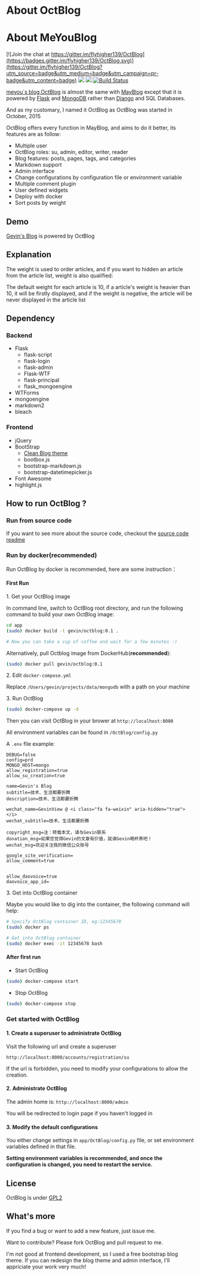 # About OctBlog
# About MeYouBlog

[![Join the chat at https://gitter.im/flyhigher139/OctBlog](https://badges.gitter.im/flyhigher139/OctBlog.svg)](https://gitter.im/flyhigher139/OctBlog?utm_source=badge&utm_medium=badge&utm_campaign=pr-badge&utm_content=badge)
[![](https://images.microbadger.com/badges/image/gevin/octblog.svg)](http://microbadger.com/images/gevin/octblog "Get your own image badge on microbadger.com") [![](https://images.microbadger.com/badges/version/gevin/octblog.svg)](http://microbadger.com/images/gevin/octblog "Get your own version badge on microbadger.com") [![Build Status](https://travis-ci.org/flyhigher139/OctBlog.svg?branch=master)](https://travis-ci.org/flyhigher139/OctBlog)

 [meyou`s blog](http://www.meyoublog.com),[OctBlog](https://github.com/flyhigher139/OctBlog) is almost the same with [MayBlog](https://github.com/flyhigher139/MayBlog) except that it is powered by [Flask](http://flask.pocoo.org/) and [MongoDB](https://www.mongodb.org/) rather than [Django](https://www.djangoproject.com/) and SQL Databases.

And as my customary, I named it OctBlog as OctBlog was started in October, 2015

OctBlog offers every function in MayBlog, and aims to do it better, its features are as follow:

- Multiple user
- OctBlog roles: su, admin, editor, writer, reader
- Blog features: posts, pages, tags, and categories
- Markdown support
- Admin interface
- Change configurations by configuration file or environment variable
- Multiple comment plugin
- User defined widgets
- Deploy with docker
- Sort posts by weight

## Demo

[Gevin's Blog](https://blog.igevin.info/) is powered by OctBlog

## Explanation

The weight is used to order articles, and if you want to hidden an article from the article list, weight is also qualified:

The default weight for each article is 10, if a article's weight is heavier than 10, it will be firstly displayed, and if the weight is negative, the article will be never displayed in the article list

## Dependency

### Backend

- Flask
    - flask-script
    - flask-login
    - flask-admin
    - Flask-WTF
    - flask-principal
    - flask_mongoengine
- WTForms
- mongoengine
- markdown2
- bleach

### Frontend

- jQuery
- BootStrap
    - [Clean Blog theme](http://startbootstrap.com/template-overviews/clean-blog/)
    - bootbox.js
    - bootstrap-markdown.js
    - bootstrap-datetimepicker.js
- Font Awesome
- highlight.js

## How to run OctBlog ?

### Run from source code

If you want to see more about the source code, checkout the [source code readme](app)


### Run by docker(recommended)

Run OctBlog by docker is recommended, here are some instruction：

#### First Run

1\. Get your OctBlog image

In command line, switch to OctBlog root directory, and run the following command to build your own OctBlog image:

```bash
cd app
(sudo) docker build -t gevin/octblog:0.1 .

# Now you can take a cup of coffee and wait for a few minutes :)
```

Alternatively, pull Octblog image from DockerHub(**recommended**):

```bash
(sudo) docker pull gevin/octblog:0.1
```

2\. Edit `docker-compose.yml`

Replace ```/Users/gevin/projects/data/mongodb```  with a path on your machine



3\. Run OctBlog

```bash
(sudo) docker-compose up -d
```

Then you can visit OctBlog in your brower at `http://localhost:8000`

All environment variables can be found in `/OctBlog/config.py`

A `.env` file example:

```
DEBUG=false
config=prd
MONGO_HOST=mongo
allow_registration=true
allow_su_creation=true

name=Gevin's Blog
subtitle=技术、生活都要折腾
description=技术、生活都要折腾

wechat_name=GevinView @ <i class="fa fa-weixin" aria-hidden="true"></i>
wechat_subtitle=技术、生活都要折腾

copyright_msg=注：转载本文，请与Gevin联系
donation_msg=如果您觉得Gevin的文章有价值，就请Gevin喝杯茶吧！
wechat_msg=欢迎关注我的微信公众账号

google_site_verification=
allow_comment=true


allow_daovoice=true
daovoice_app_id=
```

3\. Get into OctBlog container

Maybe you would like to dig into the container, the following command will help:

```bash
# Specify OctBlog container ID, eg:12345678
(sudo) docker ps

# Get into OctBlog container
(sudo) docker exec -it 12345678 bash

```

#### After first run

- Start OctBlog

```bash
(sudo) docker-compose start
```

- Stop OctBlog

```bash
(sudo) docker-compose stop
```


### Get started with OctBlog

#### 1\. Create a superuser to administrate OctBlog

Visit the following url and create a superuser

`http://localhost:8000/accounts/registration/su`

If the url is forbidden, you need to modify your configurations to allow the creation.

#### 2\. Administrate OctBlog

The admin home is: `http://localhost:8000/admin`

You will be redirected to login page if you haven't logged in

#### 3\. Modify the default configurations

You either change settings in `app/OctBlog/config.py` file, or set environment variables defined in that file.

**Setting environment variables is recommended, and once the configuration is changed, you need to restart the service.**



## License

OctBlog is under [GPL2](https://github.com/flyhigher139/OctBlog/blob/dev/LICENSE)

## What's more

If you find a bug or want to add a new feature, just issue me.

Want to contribute? Please fork OctBlog and pull request to me.

I'm not good at frontend development, so I used a free bootstrap blog theme. If you can redesign the blog theme and admin interface, I'll appriciate your work very much!
